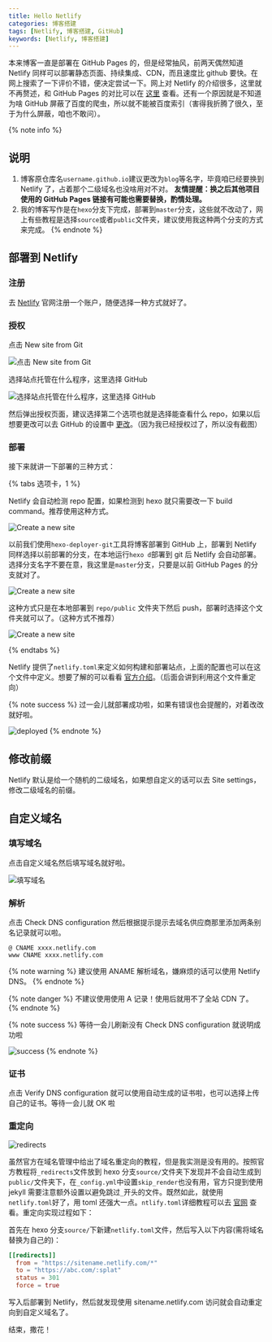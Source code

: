 ```yaml
---
title: Hello Netlify
categories: 博客搭建
tags: [Netlify, 博客搭建, GitHub]
keywords: [Netlify, 博客搭建]
---
```


本来博客一直是部署在 GitHub Pages 的，但是经常抽风，前两天偶然知道 Netlify 同样可以部署静态页面、持续集成、CDN，而且速度比 github 要快。在网上搜索了一下评价不错，便决定尝试一下。网上对 Netlify 的介绍很多，这里就不再赘述，和 GitHub Pages 的对比可以在 [这里](https://www.netlify.com/github-pages-vs-netlify/) 查看。还有一个原因就是不知道为啥 GitHub 屏蔽了百度的爬虫，所以就不能被百度索引（害得我折腾了很久，至于为什么屏蔽，咱也不敢问）。

<!-- more -->

{% note info %}

## 说明

1. 博客原仓库名`username.github.io`建议更改为`blog`等名字，毕竟咱已经要换到 Netlify 了，占着那个二级域名也没啥用对不对。
   **友情提醒：换之后其他项目使用的 GitHub Pages 链接有可能也需要替换，酌情处理。**
2. 我的博客写作是在`hexo`分支下完成，部署到`master`分支，这些就不改动了，网上有些教程是选择`source`或者`public`文件夹，建议使用我这种两个分支的方式来完成。
{% endnote %}

## 部署到 Netlify

### 注册

去 [Netlify](https://app.netlify.com/signup) 官网注册一个账户，随便选择一种方式就好了。

### 授权

点击 New site from Git

![点击 New site from Git](https://image-1253491707.file.myqcloud.com/20190604211358.png/webp)

选择站点托管在什么程序，这里选择 GitHub

![选择站点托管在什么程序，这里选择 GitHub](https://image-1253491707.file.myqcloud.com/20190604211656.png/webp)

然后弹出授权页面，建议选择第二个选项也就是选择能查看什么 repo，如果以后想要更改可以去 GitHub 的设置中 [更改](https://github.com/settings/installations)。（因为我已经授权过了，所以没有截图）

### 部署

接下来就讲一下部署的三种方式：

{% tabs 选项卡，1 %}

<!-- tab source 文件夹 -->
Netlify 会自动检测 repo 配置，如果检测到 hexo 就只需要改一下 build command。推荐使用这种方式。

![Create a new site](https://image-1253491707.file.myqcloud.com/20190605094005.png/webp)
<!-- endtab -->

<!-- tab 多分支 -->
以前我们使用`hexo-deployer-git`工具将博客部署到 GitHub 上，部署到 Netlify 同样选择以前部署的分支，在本地运行`hexo d`部署到 git 后 Netlify 会自动部署。
选择分支名字不要在意，我这里是`master`分支，只要是以前 GitHub Pages 的分支就对了。

![Create a new site](https://image-1253491707.file.myqcloud.com/20190604213002.png/webp)
<!-- endtab -->

<!-- tab public 文件夹 -->
这种方式只是在本地部署到 `repo/public` 文件夹下然后 push，部署时选择这个文件夹就可以了。（这种方式不推荐）

![Create a new site](https://image-1253491707.file.myqcloud.com/20190605100120.png/webp)
<!-- endtab -->

{% endtabs %}

Netlify 提供了`netlify.toml`来定义如何构建和部署站点，上面的配置也可以在这个文件中定义。想要了解的可以看看 [官方介绍](https://www.netlify.com/docs/netlify-toml-reference/)。（后面会讲到利用这个文件重定向）

{% note success %}
过一会儿就部署成功啦，如果有错误也会提醒的，对着改改就好啦。

![deployed](https://image-1253491707.file.myqcloud.com/20190605101030.png/webp)
{% endnote %}

## 修改前缀

Netlify 默认是给一个随机的二级域名，如果想自定义的话可以去 Site settings，修改二级域名的前缀。

## 自定义域名

### 填写域名

点击自定义域名然后填写域名就好啦。

![填写域名](https://image-1253491707.file.myqcloud.com/20190605101528.png/webp)

### 解析

点击 Check DNS configuration 然后根据提示提示去域名供应商那里添加两条别名记录就可以啦。

```
@ CNAME xxxx.netlify.com
www CNAME xxxx.netlify.com
```

{% note warning %}
建议使用 ANAME 解析域名，嫌麻烦的话可以使用 Netlify DNS。
{% endnote %}

{% note danger %}
不建议使用使用 A 记录！使用后就用不了全站 CDN 了。
{% endnote %}

{% note success %}
等待一会儿刷新没有 Check DNS configuration 就说明成功啦

![success](https://image-1253491707.file.myqcloud.com/20190605131827.png/webp)
{% endnote %}

### 证书

点击 Verify DNS configuration 就可以使用自动生成的证书啦，也可以选择上传自己的证书。等待一会儿就 OK 啦

### 重定向

![redirects](https://image-1253491707.file.myqcloud.com/20190605144519.png/webp)

虽然官方在域名管理中给出了域名重定向的教程，但是我实测是没有用的。按照官方教程将`_redirects`文件放到 hexo 分支`source/`文件夹下发现并不会自动生成到`public/`文件夹下，在`_config.yml`中设置`skip_render`也没有用，官方只提到使用 jekyll 需要注意额外设置以避免跳过`_`开头的文件。既然如此，就使用`netlify.toml`好了，用 toml 还强大一点。`ntlify.toml`详细教程可以去 [官网](https://www.netlify.com/docs/netlify-toml-reference/) 查看。重定向实现过程如下：

首先在 hexo 分支`source/`下新建`netlify.toml`文件，然后写入以下内容(需将域名替换为自己的)：

``` toml source/netlify.toml
[[redirects]]
  from = "https://sitename.netlify.com/*"
  to = "https://abc.com/:splat"
  status = 301
  force = true
```

写入后部署到 Netlify，然后就发现使用 sitename.netlify.com 访问就会自动重定向到自定义域名了。

结束，撒花！
